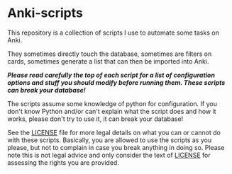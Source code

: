 # Anki-scripts

This repository is a collection of scripts I use to automate some tasks on Anki.

They sometimes directly touch the database, sometimes are filters on cards,
sometimes generate a list that can then be imported into Anki.

***Please read carefully the top of each script for a list of configuration
options and stuff you should modify before running them. These scripts can break
your database!***

The scripts assume some knowledge of python for configuration. If you don't know
Python and/or can't explain what the script does and how it works, please don't
try to use it, it can break your database!

See the [LICENSE](./LICENSE) file for more legal details on what you can or
cannot do with these scripts. Basically, you are allowed to use the scripts as
you please, but not to complain in case you break anything in doing so. Please
note this is not legal advice and only consider the text of [LICENSE](./LICENSE)
for assessing the rights you are provided.
